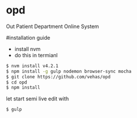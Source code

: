 # opd
Out Patient Department Online System

#installation guide
- install nvm
- do this in termianl

```bash
$ nvm install v4.2.1
$ npm install -g gulp nodemon browser-sync mocha
$ git clone https://github.com/vehas/opd
$ cd opd
$ npm install
```
let start semi live  edit with
```
$ gulp
```
